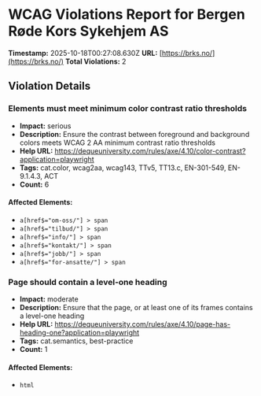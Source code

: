 # WCAG Violations Report for Bergen Røde Kors Sykehjem AS

**Timestamp:** 2025-10-18T00:27:08.630Z
**URL:** [https://brks.no/](https://brks.no/)
**Total Violations:** 2

## Violation Details

### Elements must meet minimum color contrast ratio thresholds

- **Impact:** serious
- **Description:** Ensure the contrast between foreground and background colors meets WCAG 2 AA minimum contrast ratio thresholds
- **Help URL:** https://dequeuniversity.com/rules/axe/4.10/color-contrast?application=playwright
- **Tags:** cat.color, wcag2aa, wcag143, TTv5, TT13.c, EN-301-549, EN-9.1.4.3, ACT
- **Count:** 6

#### Affected Elements:

- `a[href$="om-oss/"] > span`
- `a[href$="tilbud/"] > span`
- `a[href$="info/"] > span`
- `a[href$="kontakt/"] > span`
- `a[href$="jobb/"] > span`
- `a[href$="for-ansatte/"] > span`

### Page should contain a level-one heading

- **Impact:** moderate
- **Description:** Ensure that the page, or at least one of its frames contains a level-one heading
- **Help URL:** https://dequeuniversity.com/rules/axe/4.10/page-has-heading-one?application=playwright
- **Tags:** cat.semantics, best-practice
- **Count:** 1

#### Affected Elements:

- `html`
